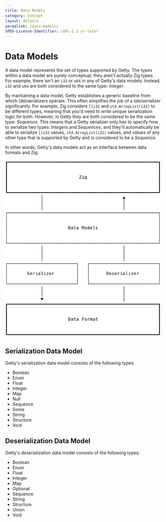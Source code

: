 ```yaml
---
title: Data Models
category: Concept
layout: default
permalink: /data-models/
SPDX-License-Identifier: LGPL-2.1-or-later
---
```


# Data Models

A data model represents the set of types supported by Getty. The types within a
data model are purely conceptual; they aren't actually Zig types. For example,
there isn't an `i32` or `u64` in any of Getty's data models. Instead, `i32` and
`u64` are both considered to the same type: _Integer_.

By maintaining a data model, Getty establishes a generic baseline from which
(de)serializers operate. This often simplifies the job of a (de)serializer
significantly. For example, Zig considers `[]i32` and `std.ArrayList(i32)` to
be different types, meaning that you'd need to write unique serialization logic
for both. However, in Getty they are both considered to be the same type:
_Sequence_. This means that a Getty serializer only has to specify how to
serialize two types: _Integers_ and _Sequences_, and they'll automatically be
able to serialize `[]i32` values, `std.ArrayList(i32)` values, and values of
any other type that is supported by Getty and is considered to be a _Sequence_.

In other words, Getty's data models act as an interface between data formats and Zig.

<img alt="Data Model" src="/assets/images/data-model.svg" class="figure-small" />

## Serialization Data Model

Getty's serialization data model consists of the following types:

- Boolean
- Enum
- Float
- Integer
- Map
- Null
- Sequence
- Some
- String
- Structure
- Void


## Deserialization Data Model

Getty's deserialization data model consists of the following types:

- Boolean
- Enum
- Float
- Integer
- Map
- Optional
- Sequence
- String
- Structure
- Union
- Void

